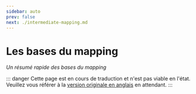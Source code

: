 ```yaml
---
sidebar: auto
prev: false
next: ./intermediate-mapping.md
---
```

# Les bases du mapping
_Un résumé rapide des bases du mapping_

::: danger
Cette page est en cours de traduction et n'est pas viable en l'état. Veuillez vous référer à la [version originale en anglais](/mapping/basic-mapping.md) en attendant.
:::
